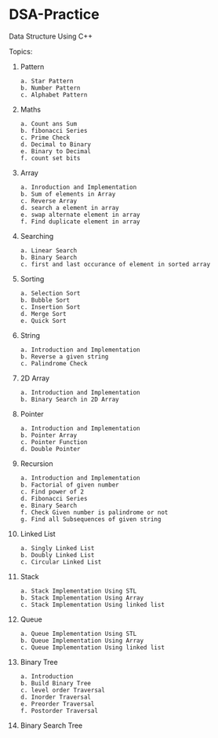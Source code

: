 # DSA-Practice

Data Structure Using C++

Topics:

1.  Pattern

        a. Star Pattern
        b. Number Pattern
        c. Alphabet Pattern

1.  Maths

        a. Count ans Sum
        b. fibonacci Series
        c. Prime Check
        d. Decimal to Binary
        e. Binary to Decimal
        f. count set bits

1.  Array

        a. Inroduction and Implementation
        b. Sum of elements in Array
        c. Reverse Array
        d. search a element in array
        e. swap alternate element in array
        f. Find duplicate element in array

1.  Searching

        a. Linear Search
        b. Binary Search
        c. first and last occurance of element in sorted array

1.  Sorting

        a. Selection Sort
        b. Bubble Sort
        c. Insertion Sort
        d. Merge Sort
        e. Quick Sort

1.  String

        a. Introduction and Implementation
        b. Reverse a given string
        c. Palindrome Check

1.  2D Array

        a. Introduction and Implementation
        b. Binary Search in 2D Array

1.  Pointer

        a. Introduction and Implementation
        b. Pointer Array
        c. Pointer Function
        d. Double Pointer

1.  Recursion

        a. Introduction and Implementation
        b. Factorial of given number
        c. Find power of 2
        d. Fibonacci Series
        e. Binary Search
        f. Check Given number is palindrome or not
        g. Find all Subsequences of given string

1.  Linked List

        a. Singly Linked List
        b. Doubly Linked List
        c. Circular Linked List

1.  Stack

        a. Stack Implementation Using STL
        b. Stack Implementation Using Array
        c. Stack Implementation Using linked list

1.  Queue

        a. Queue Implementation Using STL
        b. Queue Implementation Using Array
        c. Queue Implementation Using linked list

1.  Binary Tree

        a. Introduction
        b. Build Binary Tree
        c. level order Traversal
        d. Inorder Traversal
        e. Preorder Traversal
        f. Postorder Traversal

1.  Binary Search Tree
